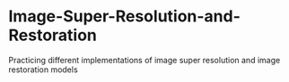 # Image-Super-Resolution-and-Restoration
Practicing different implementations of image super resolution and image restoration models
